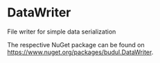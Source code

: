 # DataWriter

File writer for simple data serialization

The respective NuGet package can be found on https://www.nuget.org/packages/budul.DataWriter.
